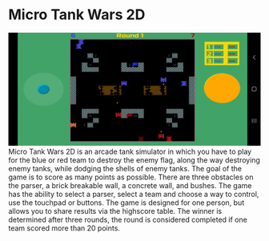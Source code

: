 
Micro Tank Wars 2D
====================
![microtankwars2d](https://github.com/ramilxyz/microtankwars2d_source/blob/master/android/screenshot_Micro_Tank_Wars_2D.jpg?raw=true)
Micro Tank Wars 2D is an arcade tank simulator in which you have to play for the blue or red team to destroy the enemy flag, along the way destroying enemy tanks, while dodging the shells of enemy tanks.
The goal of the game is to score as many points as possible. There are three obstacles on the parser, a brick breakable wall, a concrete wall, and bushes.
The game has the ability to select a parser, select a team and choose a way to control, use the touchpad or buttons.
The game is designed for one person, but allows you to share results via the highscore table. The winner is determined after three rounds, the round is considered completed if one team scored more than 20 points.

